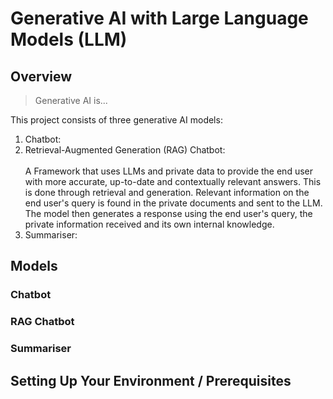 # Generative AI with Large Language Models (LLM)

## Overview

> Generative AI is...

This project consists of three generative AI models:
1. Chatbot:
2. Retrieval-Augmented Generation (RAG) Chatbot:<br/><br/>A Framework that uses LLMs and private data to provide the end user with more accurate, up-to-date and contextually relevant answers. This is done through retrieval and generation. Relevant information on the end user's query is found in the private documents and sent to the LLM. The model then generates a response using the end user's query, the private information received and its own internal knowledge.
3. Summariser:

## Models
### Chatbot

### RAG Chatbot


### Summariser

## Setting Up Your Environment / Prerequisites